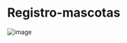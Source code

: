 # Registro-mascotas
![image](https://user-images.githubusercontent.com/104838545/168882594-2094e5f1-477e-4d58-83cc-cb005c764bd6.png)
